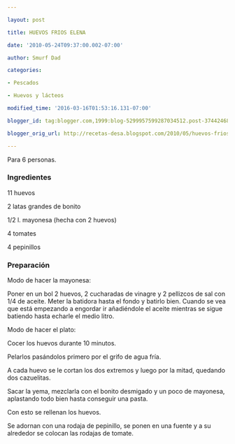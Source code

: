 ```yaml
---

layout: post

title: HUEVOS FRIOS ELENA

date: '2010-05-24T09:37:00.002-07:00'

author: Smurf Dad

categories:

- Pescados

- Huevos y lácteos

modified_time: '2016-03-16T01:53:16.131-07:00'

blogger_id: tag:blogger.com,1999:blog-5299957599287034512.post-3744246874906308759

blogger_orig_url: http://recetas-desa.blogspot.com/2010/05/huevos-frios.html

---
```


Para 6 personas.

<h3>Ingredientes</h3>

11 huevos

2 latas grandes de bonito

1/2 l. mayonesa (hecha con 2 huevos)

4 tomates

4 pepinillos

<h3>Preparación</h3>

Modo de hacer la mayonesa:

Poner en un bol 2 huevos, 2 cucharadas de vinagre y 2 pellizcos de sal con 1/4 de aceite. Meter la batidora hasta el fondo y batirlo bien. Cuando se vea que está empezando a engordar ir añadiéndole el aceite mientras se sigue batiendo hasta echarle el medio litro.

Modo de hacer el plato:

Cocer los huevos durante 10 minutos.

Pelarlos pasándolos primero por el grifo de agua fría.

A cada huevo se le cortan los dos extremos y luego por la mitad, quedando dos cazuelitas.

Sacar la yema, mezclarla con el bonito desmigado y un poco de mayonesa, aplastando todo bien hasta conseguir una pasta.

Con esto se rellenan los huevos.

Se adornan con una rodaja de pepinillo, se ponen en una fuente y a su alrededor se colocan las rodajas de tomate.